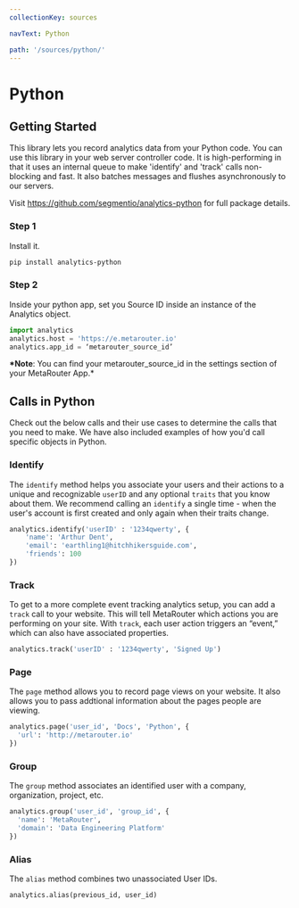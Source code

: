 ```yaml
---
collectionKey: sources

navText: Python

path: '/sources/python/'
---
```


# Python

## Getting Started

This library lets you record analytics data from your Python code. You can use this library in your web server controller code. It is high-performing in that it uses an internal queue to make 'identify' and 'track' calls non-blocking and fast. It also batches messages and flushes asynchronously to our servers.

Visit https://github.com/segmentio/analytics-python for full package details.

### Step 1

Install it.

```bash
pip install analytics-python
```

### Step 2

Inside your python app, set you Source ID inside an instance of the Analytics object.

```python
import analytics
analytics.host = 'https://e.metarouter.io'
analytics.app_id = ‘metarouter_source_id’
```

**\*Note**: You can find your metarouter_source_id in the settings section of your MetaRouter App.\*

## Calls in Python

Check out the below calls and their use cases to determine the calls that you need to make. We have also included examples of how you'd call specific objects in Python.

### Identify

The `identify` method helps you associate your users and their actions to a unique and recognizable `userID` and any optional `traits` that you know about them. We recommend calling an `identify` a single time - when the user's account is first created and only again when their traits change.

```python
analytics.identify('userID' : '1234qwerty', {
    'name': 'Arthur Dent',
    'email': 'earthling1@hitchhikersguide.com',
    'friends': 100
})
```

### Track

To get to a more complete event tracking analytics setup, you can add a `track` call to your website. This will tell MetaRouter which actions you are performing on your site. With `track`, each user action triggers an “event,” which can also have associated properties.

```python
analytics.track('userID' : '1234qwerty', 'Signed Up')
```

### Page

The `page` method allows you to record page views on your website. It also allows you to pass addtional information about the pages people are viewing.

```python
analytics.page('user_id', 'Docs', 'Python', {
  'url': 'http://metarouter.io'
})
```

### Group

The `group` method associates an identified user with a company, organization, project, etc.

```python
analytics.group('user_id', 'group_id', {
  'name': 'MetaRouter',
  'domain': 'Data Engineering Platform'
})
```

### Alias

The `alias` method combines two unassociated User IDs.

```python
analytics.alias(previous_id, user_id)
```
